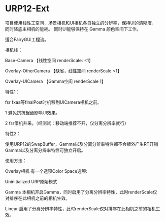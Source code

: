 # URP12-Ext 

项目使用线性工空间，场景相机和UI相机各自独立的分辨率，保持UI的清晰度，同时降底主相机的能耗。
同时UI能够保持在 Gamma 颜色空间下工作。

适合FairyGUI工程流。

相机栈：

  Base-Camera 【线性空间 renderScale: <1】
  
  Overlay-OtherCamera 【缺省，线性空间 renderScale <1】
  
  Overlay-UICamera 【Gamma空间 renderScale 1】

特性1：

fsr fxaa等finalPost时机移到UICamera相机之前。

  1 避免抗抗锯齿影响UI效果。
  
  2 fsr借机升采。（经测试：移动端推荐不开，仅分离分辨率就行）

特性2：

使用URP12的SwapBuffer，Gamma以及分离分辨率特性都不会额外产生RT开销
Gamma以及分离分辨率特性可独立开启。


使用方法：

Overlay相机 有一个选项Color Space选项:

  Uninitialized URP原始模式
  
  Gamma 本相机开启Gamma，同时启用了分离分辨率特性，此时renderScale仅对排序在此相机之前的相机生效。
  
  Linear  启用了分离分辨率特性，此时renderScale仅对排序在此相机之前的相机生效。
